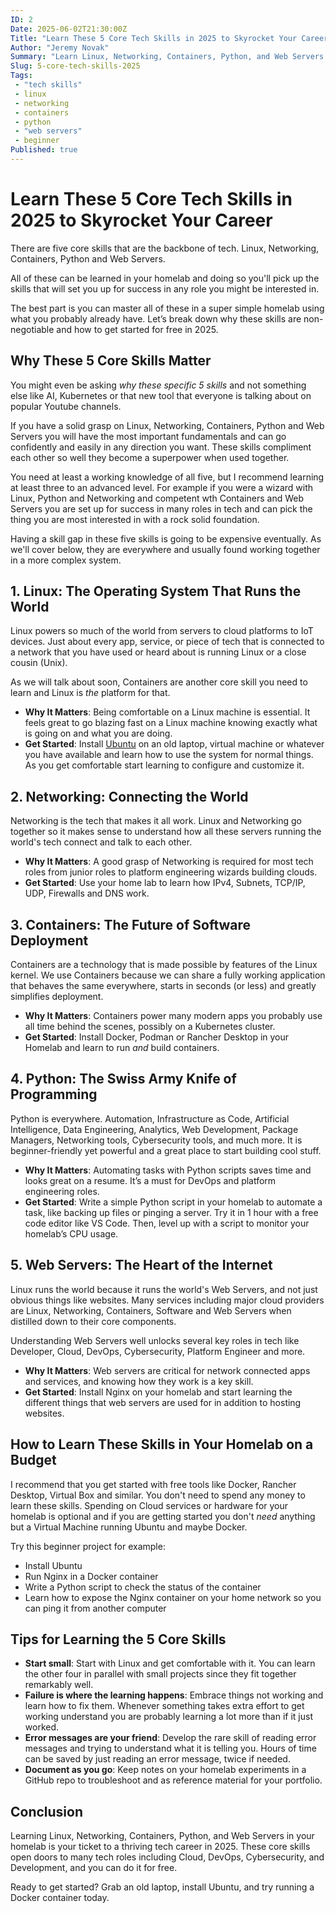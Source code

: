 ```yaml
---
ID: 2
Date: 2025-06-02T21:30:00Z
Title: "Learn These 5 Core Tech Skills in 2025 to Skyrocket Your Career"
Author: "Jeremy Novak"
Summary: "Learn Linux, Networking, Containers, Python, and Web Servers to excel in any tech role"
Slug: 5-core-tech-skills-2025
Tags: 
 - "tech skills"
 - linux
 - networking
 - containers
 - python
 - "web servers"
 - beginner
Published: true
---
```


# Learn These 5 Core Tech Skills in 2025 to Skyrocket Your Career

There are five core skills that are the backbone of tech. Linux, Networking, Containers, Python and Web Servers.

All of these can be learned in your homelab and doing so you'll pick up the skills that will set you up for success in 
any role you might be interested in.

The best part is you can master all of these in a super simple homelab using what you probably already have.
Let’s break down why these skills are non-negotiable and how to get started for free in 2025.

## Why These 5 Core Skills Matter

You might even be asking *why these specific 5 skills* and not something else like AI, Kubernetes or that new tool that
everyone is talking about on popular Youtube channels.

If you have a solid grasp on Linux, Networking, Containers, Python and Web Servers you will have the most important
fundamentals and can go confidently and easily in any direction you want. These skills compliment each other so well 
they become a superpower when used together. 

You need at least a working knowledge of all five, but I recommend learning at least three to an advanced level. 
For example if you were a wizard with Linux, Python and Networking and competent wth Containers and Web Servers you
are set up for success in many roles in tech and can pick the thing you are most interested in with a rock solid foundation.

Having a skill gap in these five skills is going to be expensive eventually. As we'll cover below, they are everywhere
and usually found working together in a more complex system.


## 1. Linux: The Operating System That Runs the World

Linux powers so much of the world from servers to cloud platforms to IoT devices. Just about every app, service, or piece of tech
that is connected to a network that you have used or heard about is running Linux or a close cousin (Unix).

As we will talk about soon, Containers are another core skill you need to learn and Linux is *the* platform for that.

- **Why It Matters**: Being comfortable on a Linux machine is essential. It feels great to go blazing fast on a Linux machine
knowing exactly what is going on and what you are doing.
- **Get Started**: Install [Ubuntu](https://ubuntu.com) on an old laptop, virtual machine or whatever you have available
and learn how to use the system for normal things. As you get comfortable start learning to configure and customize it.

## 2. Networking: Connecting the World

Networking is the tech that makes it all work. Linux and Networking go together so it makes sense to understand how all
these servers running the world's tech connect and talk to each other.

- **Why It Matters**: A good grasp of Networking is required for most tech roles from junior roles to platform engineering wizards building clouds.
- **Get Started**: Use your home lab to learn how IPv4, Subnets, TCP/IP, UDP, Firewalls and DNS work. 

## 3. Containers: The Future of Software Deployment

Containers are a technology that is made possible by features of the Linux kernel. We use Containers because we can share
a fully working application that behaves the same everywhere, starts in seconds (or less) and greatly simplifies deployment.

- **Why It Matters**: Containers power many modern apps you probably use all time behind the scenes, possibly on a Kubernetes cluster.
- **Get Started**: Install Docker, Podman or Rancher Desktop in your Homelab and learn to run *and* build containers.

## 4. Python: The Swiss Army Knife of Programming

Python is everywhere. Automation, Infrastructure as Code, Artificial Intelligence, Data Engineering, Analytics, Web Development,
Package Managers, Networking tools, Cybersecurity tools, and much more. It is beginner-friendly yet powerful and a great
place to start building cool stuff.

- **Why It Matters**: Automating tasks with Python scripts saves time and looks great on a resume. It’s a must for DevOps and platform engineering roles.
- **Get Started**: Write a simple Python script in your homelab to automate a task, like backing up files or pinging a server. Try it in 1 hour with a free code editor like VS Code. Then, level up with a script to monitor your homelab’s CPU usage.

## 5. Web Servers: The Heart of the Internet

Linux runs the world because it runs the world's Web Servers, and not just obvious things like websites. Many services 
including major cloud providers are Linux, Networking, Containers, Software and Web Servers when distilled down to their core components.

Understanding Web Servers well unlocks several key roles in tech like Developer, Cloud, DevOps, Cybersecurity, Platform Engineer and more.

- **Why It Matters**: Web servers are critical for network connected apps and services, and knowing how they work is a key skill.
- **Get Started**: Install Nginx on your homelab and start learning the different things that web servers are used for in addition to hosting websites.

## How to Learn These Skills in Your Homelab on a Budget

I recommend that you get started with free tools like Docker, Rancher Desktop, Virtual Box and similar.
You don't need to spend any money to learn these skills. Spending on Cloud services or hardware for your homelab is
optional and if you are getting started you don't *need* anything but a Virtual Machine running Ubuntu and maybe Docker.

Try this beginner project for example:

- Install Ubuntu
- Run Nginx in a Docker container
- Write a Python script to check the status of the container
- Learn how to expose the Nginx container on your home network so you can ping it from another computer


## Tips for Learning the 5 Core Skills

- **Start small**: Start with Linux and get comfortable with it. You can learn the other four in parallel with small projects since they fit together remarkably well.
- **Failure is where the learning happens**: Embrace things not working and learn how to fix them. Whenever something takes extra effort to get working understand you are probably learning a lot more than if it just worked.
- **Error messages are your friend**: Develop the rare skill of reading error messages and trying to understand what it is telling you. Hours of time can be saved by just reading an error message, twice if needed.
- **Document as you go**: Keep notes on your homelab experiments in a GitHub repo to troubleshoot and as reference material for your portfolio.

## Conclusion

Learning Linux, Networking, Containers, Python, and Web Servers in your homelab is your ticket to a thriving tech career in 2025. 
These core skills open doors to many tech roles including Cloud, DevOps, Cybersecurity, and Development, and you can do it for free. 

Ready to get started? Grab an old laptop, install Ubuntu, and try running a Docker container today. 